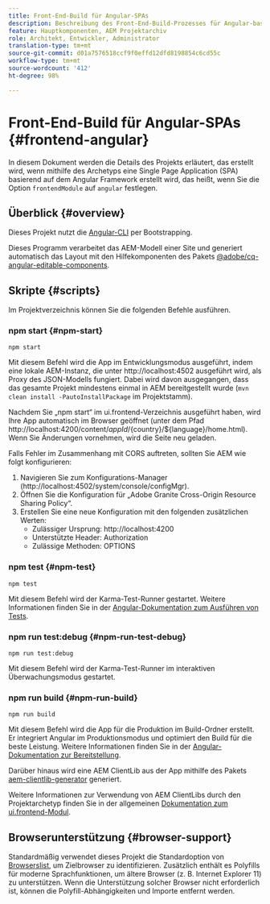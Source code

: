 ```yaml
---
title: Front-End-Build für Angular-SPAs
description: Beschreibung des Front-End-Build-Prozesses für Angular-basierte SPA-Projekte
feature: Hauptkomponenten, AEM Projektarchiv
role: Architekt, Entwickler, Administrator
translation-type: tm+mt
source-git-commit: d01a7576518ccf9f0effd12dfd8198854c6cd55c
workflow-type: tm+mt
source-wordcount: '412'
ht-degree: 98%

---
```



# Front-End-Build für Angular-SPAs {#frontend-angular}

In diesem Dokument werden die Details des Projekts erläutert, das erstellt wird, wenn mithilfe des Archetyps eine Single Page Application (SPA) basierend auf dem Angular Framework erstellt wird, das heißt, wenn Sie die Option `frontendModule` auf `angular` festlegen.

## Überblick {#overview}

Dieses Projekt nutzt die [Angular-CLI](https://github.com/angular/angular-cli) per Bootstrapping.

Dieses Programm verarbeitet das AEM-Modell einer Site und generiert automatisch das Layout mit den Hilfekomponenten des Pakets [@adobe/cq-angular-editable-components](https://www.npmjs.com/package/@adobe/cq-angular-editable-components).

## Skripte {#scripts}

Im Projektverzeichnis können Sie die folgenden Befehle ausführen.

### npm start {#npm-start}

```
npm start
```

Mit diesem Befehl wird die App im Entwicklungsmodus ausgeführt, indem eine lokale AEM-Instanz, die unter http://localhost:4502 ausgeführt wird, als Proxy des JSON-Modells fungiert. Dabei wird davon ausgegangen, dass das gesamte Projekt mindestens einmal in AEM bereitgestellt wurde (`mvn clean install -PautoInstallPackage` im Projektstamm).

Nachdem Sie „npm start“ im ui.frontend-Verzeichnis ausgeführt haben, wird Ihre App automatisch im Browser geöffnet (unter dem Pfad http://localhost:4200/content/${appId}/${country}/${language}/home.html). Wenn Sie Änderungen vornehmen, wird die Seite neu geladen.

Falls Fehler im Zusammenhang mit CORS auftreten, sollten Sie AEM wie folgt konfigurieren:

1. Navigieren Sie zum Konfigurations-Manager (http://localhost:4502/system/console/configMgr).
1. Öffnen Sie die Konfiguration für „Adobe Granite Cross-Origin Resource Sharing Policy“.
1. Erstellen Sie eine neue Konfiguration mit den folgenden zusätzlichen Werten:
   * Zulässiger Ursprung: http://localhost:4200
   * Unterstützte Header: Authorization
   * Zulässige Methoden: OPTIONS

### npm test {#npm-test}

```shell
npm test
```

Mit diesem Befehl wird der Karma-Test-Runner gestartet. Weitere Informationen finden Sie in der [Angular-Dokumentation zum Ausführen von Tests](https://angular.io/guide/testing).

### npm run test:debug {#npm-run-test-debug}

```shell
npm run test:debug
```

Mit diesem Befehl wird der Karma-Test-Runner im interaktiven Überwachungsmodus gestartet.

### npm run build {#npm-run-build}

```shell
npm run build
```

Mit diesem Befehl wird die App für die Produktion im Build-Ordner erstellt. Er integriert Angular im Produktionsmodus und optimiert den Build für die beste Leistung. Weitere Informationen finden Sie in der [Angular-Dokumentation zur Bereitstellung](https://angular.io/guide/deployment).

Darüber hinaus wird eine AEM ClientLib aus der App mithilfe des Pakets [aem-clientlib-generator](https://github.com/wcm-io-frontend/aem-clientlib-generator) generiert.

Weitere Informationen zur Verwendung von AEM ClientLibs durch den Projektarchetyp finden Sie in der allgemeinen [Dokumentation zum ui.frontend-Modul](uifrontend.md#clientlibs).

## Browserunterstützung {#browser-support}

Standardmäßig verwendet dieses Projekt die Standardoption von [Browserslist](https://github.com/browserslist/browserslist), um Zielbrowser zu identifizieren. Zusätzlich enthält es Polyfills für moderne Sprachfunktionen, um ältere Browser (z. B. Internet Explorer 11) zu unterstützen. Wenn die Unterstützung solcher Browser nicht erforderlich ist, können die Polyfill-Abhängigkeiten und Importe entfernt werden.
